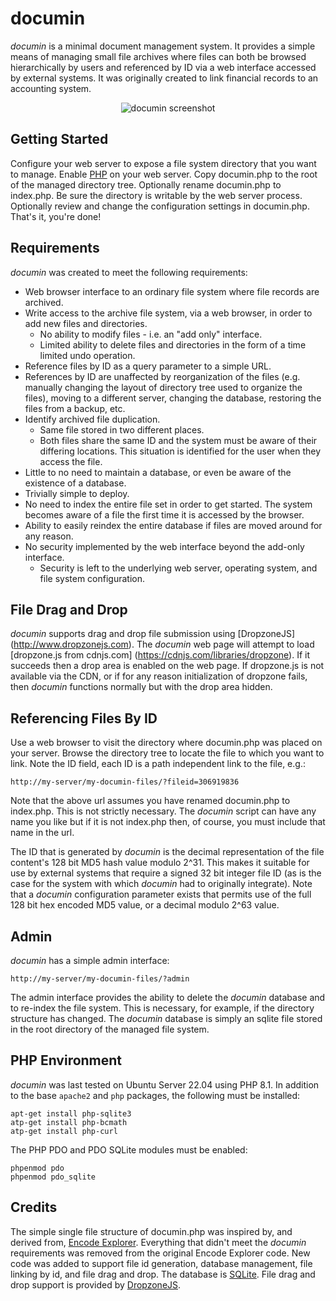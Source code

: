 # documin

*documin* is a minimal document management system. It provides a simple means of managing small file archives where files can both be browsed hierarchically by users and referenced by ID via a web interface accessed by external systems. It was originally created to link financial records to an accounting system.

<p align="center">
  <img src="https://raw.githubusercontent.com/jptrainor/documin/master/etc/documin-screenshot.jpg"
       alt="documin screenshot"/>
</p>

## Getting Started

Configure your web server to expose a file system directory that you want to manage. Enable [PHP](#php-environment) on your web server. Copy documin.php to the root of the managed directory tree. Optionally rename documin.php to index.php. Be sure the directory is writable by the web server process. Optionally review and change the configuration settings in documin.php. That's it, you're done!

## Requirements

*documin* was created to meet the following requirements:

* Web browser interface to an ordinary file system where file records are archived.
* Write access to the archive file system, via a web browser, in order to add new files and directories.
    * No ability to modify files - i.e. an "add only" interface.
    * Limited ability to delete files and directories in the form of a time limited undo operation.
* Reference files by ID as a query parameter to a simple URL.
* References by ID are unaffected by reorganization of the files (e.g. manually changing the layout of directory tree used to organize the files), moving to a different server, changing the database, restoring the files from a backup, etc.
* Identify archived file duplication.
    * Same file stored in two different places.
    * Both files share the same ID and the system must be aware of their differing locations. This situation is identified for the user when they access the file.
* Little to no need to maintain a database, or even be aware of the existence of a database.
* Trivially simple to deploy.
* No need to index the entire file set in order to get started. The system becomes aware of a file the first time it is accessed by the browser.
* Ability to easily reindex the entire database if files are moved around for any reason.
* No security implemented by the web interface beyond the add-only interface.
    * Security is left to the underlying web server, operating system, and file system configuration.

## File Drag and Drop

 *documin* supports drag and drop file submission using [DropzoneJS] (http://www.dropzonejs.com). The *documin* web page will attempt to load [dropzone.js from cdnjs.com] (https://cdnjs.com/libraries/dropzone). If it succeeds then a drop area is enabled on the web page. If dropzone.js is not available via the CDN, or if for any reason initialization of dropzone fails, then *documin* functions normally but with the drop area hidden.

## Referencing Files By ID

Use a web browser to visit the directory where documin.php was placed on your server. Browse the directory tree to locate the file to which you want to link. Note the ID field, each ID is a path independent link to the file, e.g.:

    http://my-server/my-documin-files/?fileid=306919836

Note that the above url assumes you have renamed documin.php to index.php. This is not strictly necessary. The *documin* script can have any name you like but if it is not index.php then, of course, you must include that name in the url.

The ID that is generated by *documin* is the decimal representation of the file content's 128 bit MD5 hash value modulo 2^31. This makes it suitable for use by external systems that require a signed 32 bit integer file ID (as is the case for the system with which *documin* had to originally integrate). Note that a *documin* configuration parameter exists that permits use of the full 128 bit hex encoded MD5 value, or a decimal modulo 2^63 value.

## Admin

*documin* has a simple admin interface:

    http://my-server/my-documin-files/?admin

The admin interface provides the ability to delete the *documin* database and to re-index the file system. This is necessary, for example, if the directory structure has changed. The *documin* database is simply an sqlite file stored in the root directory of the managed file system.

## PHP Environment

*documin* was last tested on Ubuntu Server 22.04 using PHP 8.1. In addition to the base ```apache2``` and ```php``` packages, the following must be installed:

```
apt-get install php-sqlite3
atp-get install php-bcmath
atp-get install php-curl
```

The PHP PDO and PDO SQLite modules must be enabled:

```
phpenmod pdo
phpenmod pdo_sqlite
```
 
## Credits

The simple single file structure of documin.php was inspired by, and derived from, [Encode Explorer](http://encode-explorer.siineiolekala.net). Everything that didn't meet the *documin* requirements was removed from the original Encode Explorer code. New code was added to support file id generation, database management, file linking by id, and file drag and drop. The database is [SQLite](http://www.sqlite.org). File drag and drop support is provided by [DropzoneJS](http://www.dropzonejs.com).
